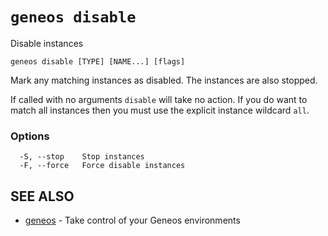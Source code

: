 # `geneos disable`

Disable instances

```text
geneos disable [TYPE] [NAME...] [flags]
```

Mark any matching instances as disabled. The instances are also stopped.

If called with no arguments `disable` will take no action. If you do want to match all instances then you must use the explicit instance wildcard `all`.

### Options

```text
  -S, --stop    Stop instances
  -F, --force   Force disable instances
```

## SEE ALSO

* [geneos](geneos.md)	 - Take control of your Geneos environments

